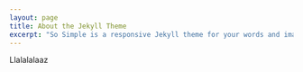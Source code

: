 ```yaml
---
layout: page
title: About the Jekyll Theme
excerpt: "So Simple is a responsive Jekyll theme for your words and images."
---
```


Llalalalaaz
